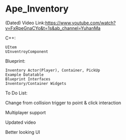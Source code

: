 # Ape_Inventory

(Dated) Video Link:https://www.youtube.com/watch?v=FxRpeGnaCYo&t=1s&ab_channel=YuhanMa

C++:

    UItem  
    UInventroyComponent
    
Blueprint:

	Inventory Actor(Player), Container, PickUp
	Example Datatable
	Blueprint Interfaces
	Inventory/Container Widgets


To Do List:

Change from collision trigger to point & click interaction

Multiplayer support

Updated video

Better looking UI
